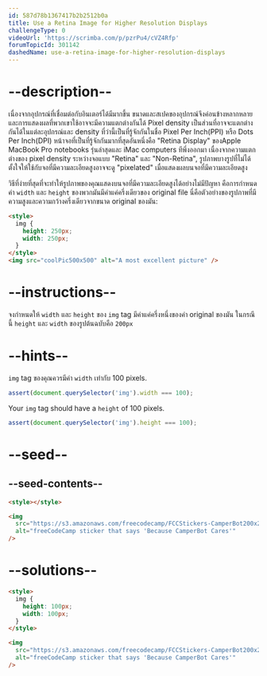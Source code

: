 ```yaml
---
id: 587d78b1367417b2b2512b0a
title: Use a Retina Image for Higher Resolution Displays
challengeType: 0
videoUrl: 'https://scrimba.com/p/pzrPu4/cVZ4Rfp'
forumTopicId: 301142
dashedName: use-a-retina-image-for-higher-resolution-displays
---
```


# --description--

เนื่องจากอุปกรณ์ที่เชื่อมต่อกับอินเตอร์ได้มีมากขึ้น ขนาดและสเปคของอุปกรณ์จึงค่อนข้างหลากหลายและการแสดงผลที่พวกเขาใช้อาจจะมีความแตกต่างกันได้
Pixel density เป็นส่วนที่อาจจะแตกต่างกันได้ในแต่ละอุปกรณ์และ density ที่ว่านี้เป็นที่รู้จักกันในชื่อ Pixel Per Inch(PPI) หรือ Dots Per Inch(DPI)
หน้าจอที่เป็นที่รู้จักกันมากที่สุดอันหนึ่งคือ "Retina Display" ของApple MacBook Pro notebooks รุ่นล่าสุดและ iMac computers ทีพึ่งออกมา
เนื่องจากความแตกต่างของ pixel density ระหว่างจอแบบ "Retina" และ "Non-Retina", รูปภาพบางรูปที่ไม่ได้ตั้งใจให้ใช้กับจอที่มีความละเอียดสูงอาจจะดู "pixelated" เมื่อแสดงผลบนจอที่มีความละเอียดสูง

วิธีที่ง่ายที่สุดที่จะทำให้รูปภาพของคุณแสดงบนจอที่มีความละเอียดสูงได้อย่างไม่มีปัญหา คือการกำหนดค่า `width` และ `height` ของพวกมันมีค่าแค่ครึ่งเดียวของ original file
นี่คือตัวอย่างของรูปภาพที่มีความสูงและความกว้างครึ่งเดียวจากขนาด original ของมัน:

```html
<style>
  img {
    height: 250px;
    width: 250px;
  }
</style>
<img src="coolPic500x500" alt="A most excellent picture" />
```

# --instructions--

จงกำหนดให้ `width` และ `height` ของ `img` tag มีค่าแค่ครึ่งหนึ่งของค่า original ของมัน
ในกรณีนี้ `height` และ `width` ของรูปต้นฉบับคือ `200px`

# --hints--

`img` tag ของคุณควรมีค่า `width` เท่ากับ 100 pixels.

```js
assert(document.querySelector('img').width === 100);
```

Your `img` tag should have a `height` of 100 pixels.

```js
assert(document.querySelector('img').height === 100);
```

# --seed--

## --seed-contents--

```html
<style></style>

<img
  src="https://s3.amazonaws.com/freecodecamp/FCCStickers-CamperBot200x200.jpg"
  alt="freeCodeCamp sticker that says 'Because CamperBot Cares'"
/>
```

# --solutions--

```html
<style>
  img {
    height: 100px;
    width: 100px;
  }
</style>

<img
  src="https://s3.amazonaws.com/freecodecamp/FCCStickers-CamperBot200x200.jpg"
  alt="freeCodeCamp sticker that says 'Because CamperBot Cares'"
/>
```
